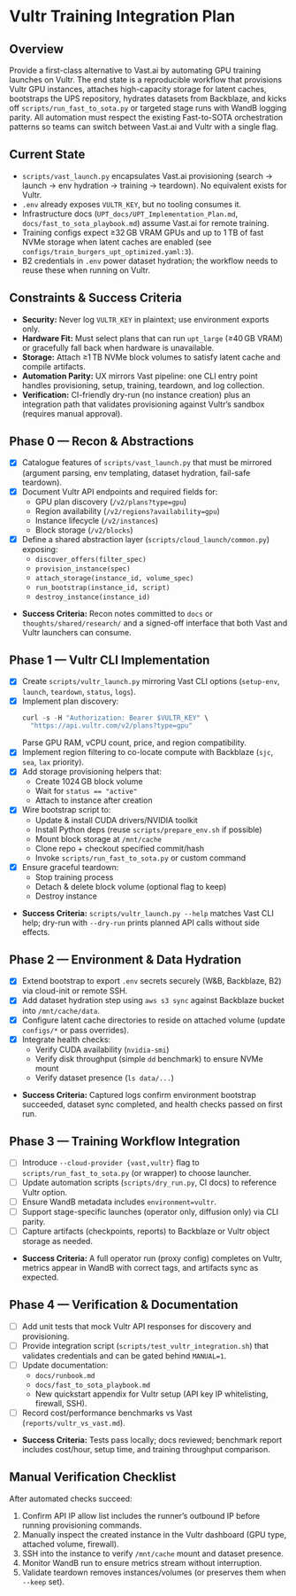 # Vultr Training Integration Plan

## Overview

Provide a first-class alternative to Vast.ai by automating GPU training launches on Vultr. The end state is a reproducible workflow that provisions Vultr GPU instances, attaches high-capacity storage for latent caches, bootstraps the UPS repository, hydrates datasets from Backblaze, and kicks off `scripts/run_fast_to_sota.py` or targeted stage runs with WandB logging parity. All automation must respect the existing Fast-to-SOTA orchestration patterns so teams can switch between Vast.ai and Vultr with a single flag.

## Current State

- `scripts/vast_launch.py` encapsulates Vast.ai provisioning (search → launch → env hydration → training → teardown). No equivalent exists for Vultr.
- `.env` already exposes `VULTR_KEY`, but no tooling consumes it.
- Infrastructure docs (`UPT_docs/UPT_Implementation_Plan.md`, `docs/fast_to_sota_playbook.md`) assume Vast.ai for remote training.
- Training configs expect ≥32 GB VRAM GPUs and up to 1 TB of fast NVMe storage when latent caches are enabled (see `configs/train_burgers_upt_optimized.yaml:3`).
- B2 credentials in `.env` power dataset hydration; the workflow needs to reuse these when running on Vultr.

## Constraints & Success Criteria

- **Security:** Never log `VULTR_KEY` in plaintext; use environment exports only.
- **Hardware Fit:** Must select plans that can run `upt_large` (≥40 GB VRAM) or gracefully fall back when hardware is unavailable.
- **Storage:** Attach ≥1 TB NVMe block volumes to satisfy latent cache and compile artifacts.
- **Automation Parity:** UX mirrors Vast pipeline: one CLI entry point handles provisioning, setup, training, teardown, and log collection.
- **Verification:** CI-friendly dry-run (no instance creation) plus an integration path that validates provisioning against Vultr’s sandbox (requires manual approval).

## Phase 0 — Recon & Abstractions

- [x] Catalogue features of `scripts/vast_launch.py` that must be mirrored (argument parsing, env templating, dataset hydration, fail-safe teardown).
- [x] Document Vultr API endpoints and required fields for:
  - GPU plan discovery (`/v2/plans?type=gpu`)
  - Region availability (`/v2/regions?availability=gpu`)
  - Instance lifecycle (`/v2/instances`)
  - Block storage (`/v2/blocks`)
- [x] Define a shared abstraction layer (`scripts/cloud_launch/common.py`) exposing:
  - `discover_offers(filter_spec)`
  - `provision_instance(spec)`
  - `attach_storage(instance_id, volume_spec)`
  - `run_bootstrap(instance_id, script)`
  - `destroy_instance(instance_id)`
- **Success Criteria:** Recon notes committed to `docs` or `thoughts/shared/research/` and a signed-off interface that both Vast and Vultr launchers can consume.

## Phase 1 — Vultr CLI Implementation

- [x] Create `scripts/vultr_launch.py` mirroring Vast CLI options (`setup-env`, `launch`, `teardown`, `status`, `logs`).
- [x] Implement plan discovery:
  ```python
  curl -s -H "Authorization: Bearer $VULTR_KEY" \
    "https://api.vultr.com/v2/plans?type=gpu"
  ```
  Parse GPU RAM, vCPU count, price, and region compatibility.
- [x] Implement region filtering to co-locate compute with Backblaze (`sjc`, `sea`, `lax` priority).
- [x] Add storage provisioning helpers that:
  - Create 1024 GB block volume
  - Wait for `status == "active"`
  - Attach to instance after creation
- [x] Wire bootstrap script to:
  - Update & install CUDA drivers/NVIDIA toolkit
  - Install Python deps (reuse `scripts/prepare_env.sh` if possible)
  - Mount block storage at `/mnt/cache`
  - Clone repo + checkout specified commit/hash
  - Invoke `scripts/run_fast_to_sota.py` or custom command
- [x] Ensure graceful teardown:
  - Stop training process
  - Detach & delete block volume (optional flag to keep)
  - Destroy instance
- **Success Criteria:** `scripts/vultr_launch.py --help` matches Vast CLI help; dry-run with `--dry-run` prints planned API calls without side effects.

## Phase 2 — Environment & Data Hydration

- [x] Extend bootstrap to export `.env` secrets securely (W&B, Backblaze, B2) via cloud-init or remote SSH.
- [x] Add dataset hydration step using `aws s3 sync` against Backblaze bucket into `/mnt/cache/data`.
- [x] Configure latent cache directories to reside on attached volume (update `configs/*` or pass overrides).
- [x] Integrate health checks:
  - Verify CUDA availability (`nvidia-smi`)
  - Verify disk throughput (simple `dd` benchmark) to ensure NVMe mount
  - Verify dataset presence (`ls data/...`)
- **Success Criteria:** Captured logs confirm environment bootstrap succeeded, dataset sync completed, and health checks passed on first run.

## Phase 3 — Training Workflow Integration

- [ ] Introduce `--cloud-provider {vast,vultr}` flag to `scripts/run_fast_to_sota.py` (or wrapper) to choose launcher.
- [ ] Update automation scripts (`scripts/dry_run.py`, CI docs) to reference Vultr option.
- [ ] Ensure WandB metadata includes `environment=vultr`.
- [ ] Support stage-specific launches (operator only, diffusion only) via CLI parity.
- [ ] Capture artifacts (checkpoints, reports) to Backblaze or Vultr object storage as needed.
- **Success Criteria:** A full operator run (proxy config) completes on Vultr, metrics appear in WandB with correct tags, and artifacts sync as expected.

## Phase 4 — Verification & Documentation

- [ ] Add unit tests that mock Vultr API responses for discovery and provisioning.
- [ ] Provide integration script (`scripts/test_vultr_integration.sh`) that validates credentials and can be gated behind `MANUAL=1`.
- [ ] Update documentation:
  - `docs/runbook.md`
  - `docs/fast_to_sota_playbook.md`
  - New quickstart appendix for Vultr setup (API key IP whitelisting, firewall, SSH).
- [ ] Record cost/performance benchmarks vs Vast (`reports/vultr_vs_vast.md`).
- **Success Criteria:** Tests pass locally; docs reviewed; benchmark report includes cost/hour, setup time, and training throughput comparison.

## Manual Verification Checklist

After automated checks succeed:
1. Confirm API IP allow list includes the runner’s outbound IP before running provisioning commands.
2. Manually inspect the created instance in the Vultr dashboard (GPU type, attached volume, firewall).
3. SSH into the instance to verify `/mnt/cache` mount and dataset presence.
4. Monitor WandB run to ensure metrics stream without interruption.
5. Validate teardown removes instances/volumes (or preserves them when `--keep` set).
